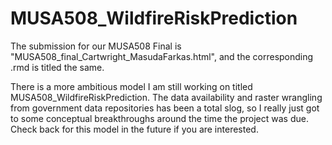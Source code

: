 # MUSA508_WildfireRiskPrediction

The submission for our MUSA508 Final is "MUSA508_final_Cartwright_MasudaFarkas.html", and the corresponding .rmd is titled the same. 

There is a more ambitious model I am still working on titled MUSA508_WildfireRiskPrediction. The data availability and raster wrangling from government data repositories has been a total slog, so I really just got to some conceptual breakthroughs around the time the project was due. Check back for this model in the future if you are interested.
